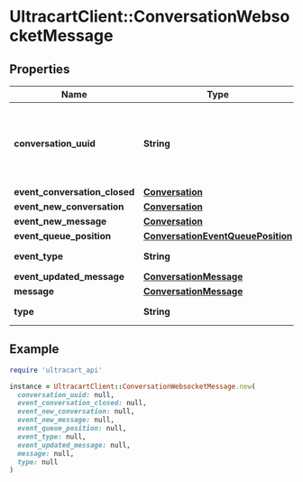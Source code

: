 # UltracartClient::ConversationWebsocketMessage

## Properties

| Name | Type | Description | Notes |
| ---- | ---- | ----------- | ----- |
| **conversation_uuid** | **String** | Conversation UUID if the websocket message is tied to a specific conversation | [optional] |
| **event_conversation_closed** | [**Conversation**](Conversation.md) |  | [optional] |
| **event_new_conversation** | [**Conversation**](Conversation.md) |  | [optional] |
| **event_new_message** | [**Conversation**](Conversation.md) |  | [optional] |
| **event_queue_position** | [**ConversationEventQueuePosition**](ConversationEventQueuePosition.md) |  | [optional] |
| **event_type** | **String** | Type of event | [optional] |
| **event_updated_message** | [**ConversationMessage**](ConversationMessage.md) |  | [optional] |
| **message** | [**ConversationMessage**](ConversationMessage.md) |  | [optional] |
| **type** | **String** | Type of message | [optional] |

## Example

```ruby
require 'ultracart_api'

instance = UltracartClient::ConversationWebsocketMessage.new(
  conversation_uuid: null,
  event_conversation_closed: null,
  event_new_conversation: null,
  event_new_message: null,
  event_queue_position: null,
  event_type: null,
  event_updated_message: null,
  message: null,
  type: null
)
```

